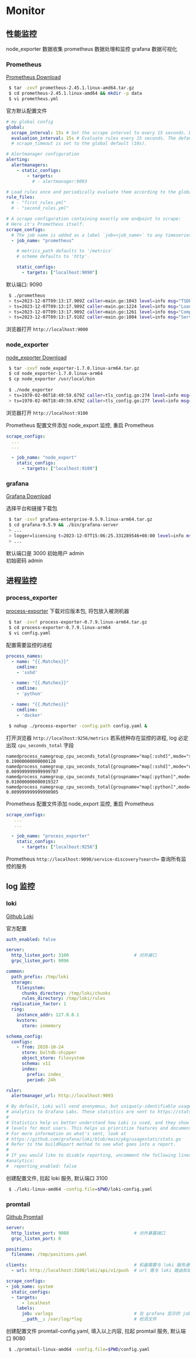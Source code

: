<!--
 * @Author: facsert
 * @Date: 2023-12-08 21:26:43
 * @LastEditTime: 2023-12-10 22:08:28
 * @LastEditors: facsert
 * @Description: 
-->

# Monitor

## 性能监控

node_exporter 数据收集
prometheus 数据处理和监控
grafana    数据可视化

### Prometheus

[Prometheus Download](https://prometheus.io/download/)

```bash
 $ tar -zxvf prometheus-2.45.1.linux-amd64.tar.gz
 $ cd prometheus-2.45.1.linux-amd64 && mkdir -p data
 $ vi prometheus.yml
```

官方默认配置文件

```yaml
# my global config
global:
  scrape_interval: 15s # Set the scrape interval to every 15 seconds. Default is every 1 minute.
  evaluation_interval: 15s # Evaluate rules every 15 seconds. The default is every 1 minute.
  # scrape_timeout is set to the global default (10s).

# Alertmanager configuration
alerting:
  alertmanagers:
    - static_configs:
        - targets:
          # - alertmanager:9093

# Load rules once and periodically evaluate them according to the global 'evaluation_interval'.
rule_files:
  # - "first_rules.yml"
  # - "second_rules.yml"

# A scrape configuration containing exactly one endpoint to scrape:
# Here it's Prometheus itself.
scrape_configs:
  # The job name is added as a label `job=<job_name>` to any timeseries scraped from this config.
  - job_name: "prometheus"

    # metrics_path defaults to '/metrics'
    # scheme defaults to 'http'.

    static_configs:
      - targets: ["localhost:9090"]
```

默认端口: 9090

```bash
 $ ./prometheus
 > ts=2023-12-07T09:13:17.909Z caller=main.go:1043 level=info msg="TSDB started"
 > ts=2023-12-07T09:13:17.909Z caller=main.go:1224 level=info msg="Loading configuration file" filename=prometheus.yml
 > ts=2023-12-07T09:13:17.909Z caller=main.go:1261 level=info msg="Completed loading of configuration file" filename=prometheus.yml 
 > ts=2023-12-07T09:13:17.910Z caller=main.go:1004 level=info msg="Server is ready to receive web requests."
```

浏览器打开 `http://localhost:9000`

### node_exporter

[node_exporter Download](https://prometheus.io/download/)

```bash
 $ tar -zxvf node_exporter-1.7.0.linux-arm64.tar.gz
 $ cd node_exporter-1.7.0.linux-arm64
 $ cp node_exporter /usr/local/bin
 
 $ ./node_exporter
 > ts=1970-02-06T18:49:59.679Z caller=tls_config.go:274 level=info msg="Listening on" address=0.0.0.0:9100
 > ts=1970-02-06T18:49:59.679Z caller=tls_config.go:277 level=info msg="TLS is disabled." http2=false address=0.0.0.0:9100
```

浏览器打开 `http://localhost:9100`


Prometheus 配置文件添加 node_export 监控, 重启 Prometheus

```yaml
scrape_configs:
  ...
  ...

  - job_name: "node_export"
    static_configs:
      - targets: ["localhost:9100"]
```

### grafana

[Grafana Download](https://grafana.com/grafana/download?pg=graf&plcmt=deploy-box-1)

选择平台和链接下载包

```bash
 $ tar -zxvf grafana-enterprise-9.5.9.linux-arm64.tar.gz
 $ cd grafana-9.5.9 && ./bin/grafana-server
 > ...
 > logger=licensing t=2023-12-07T15:06:25.331289546+08:00 level=info msg="Validated license token" appURL=http://localhost:3000/ source=disk status=NotFound
 > ...
```

默认端口是 3000
初始用户 admin  
初始密码 admin

## 进程监控

### process_exporter

[process-exporter](https://github.com/ncabatoff/process-exporter)
下载对应版本包, 将包放入被测机器  


```bash
 $ tar -zxvf process-exporter-0.7.9.linux-arm64.tar.gz
 $ cd process-exporter-0.7.9.linux-arm64
 $ vi config.yaml
```

配置需要监控的进程

```yaml
process_names:
  - name: "{{.Matches}}"
    cmdline:
    - 'sshd'

  - name: "{{.Matches}}"
    cmdline:
    - 'python'

  - name: "{{.Matches}}"
    cmdline:
    - 'docker'
```

```bash
 $ nohup ./process-exporter -config.path config.yaml &
```

打开浏览器 `http://localhost:9256/metrics`
若系统种存在监控的进程, log 必定出现 `cpu_seconds_total` 字段

```log
namedprocess_namegroup_cpu_seconds_total{groupname="map[:sshd]",mode="system"} 0.19000000000000128
namedprocess_namegroup_cpu_seconds_total{groupname="map[:sshd]",mode="user"} 0.009999999999999787
namedprocess_namegroup_cpu_seconds_total{groupname="map[:python]",mode="system"} 0.010000000000019327
namedprocess_namegroup_cpu_seconds_total{groupname="map[:python]",mode="user"} 0.009999999999990905
```

Prometheus 配置文件添加 node_export 监控, 重启 Prometheus

```yaml
scrape_configs:
   ...
   ...

  - job_name: "process_exporter"
    static_configs:
      - targets: ["localhost:9256"]
```

Prometheus `http://localhost:9090/service-discovery?search=` 查询所有监控的服务


## log 监控

### loki

[Github Loki](https://github.com/grafana/loki/releases/)

官方配置

```yaml
auth_enabled: false

server:
  http_listen_port: 3100                         # 对外接口
  grpc_listen_port: 9096

common:
  path_prefix: /tmp/loki
  storage:
    filesystem:
      chunks_directory: /tmp/loki/chunks
      rules_directory: /tmp/loki/rules
  replication_factor: 1
  ring:
    instance_addr: 127.0.0.1
    kvstore:
      store: inmemory

schema_config:
  configs:
    - from: 2020-10-24
      store: boltdb-shipper
      object_store: filesystem
      schema: v11
      index:
        prefix: index_
        period: 24h

ruler:
  alertmanager_url: http://localhost:9093

# By default, Loki will send anonymous, but uniquely-identifiable usage and configuration
# analytics to Grafana Labs. These statistics are sent to https://stats.grafana.org/
#
# Statistics help us better understand how Loki is used, and they show us performance
# levels for most users. This helps us prioritize features and documentation.
# For more information on what's sent, look at
# https://github.com/grafana/loki/blob/main/pkg/usagestats/stats.go
# Refer to the buildReport method to see what goes into a report.
#
# If you would like to disable reporting, uncomment the following lines:
#analytics:
#  reporting_enabled: false
```

创建配置文件, 拉起 loki 服务, 默认端口 3100

```bash
 $ ./loki-linux-amd64 -config.file=$PWD/loki-config.yaml 
```

### promtail

[Github Promtail](https://github.com/grafana/loki/releases/)

```yaml
server:
  http_listen_port: 9080                         # 对外暴露端口
  grpc_listen_port: 0

positions:
  filename: /tmp/positions.yaml

clients:                                         # 机器需要与 loki 服务通信
  - url: http://localhost:3100/loki/api/v1/push  # url 需与 loki 路由和端口一致

scrape_configs:
- job_name: system
  static_configs:
  - targets:
      - localhost
    labels:
      job: varlogs                               # 在 grafana 显示的 job
      __path__: /var/log/*log                    # 检测文件
```

创建配置文件 promtail-config.yaml, 填入以上内容, 拉起 promtail 服务, 默认端口 9080

```bash
 $ ./promtail-linux-amd64 -config.file=$PWD/config.yaml
```

